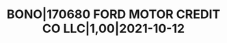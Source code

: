 ---
layout: asset
title: BONO|170680 FORD MOTOR CREDIT CO LLC|1,00|2021-10-12
isin: US345397ZG11
---